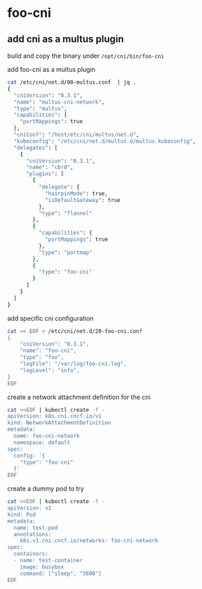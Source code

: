 # foo-cni

## add cni as a multus plugin

build and copy the binary under `/opt/cni/bin/foo-cni`

add foo-cni as a multus plugin

```bash
cat /etc/cni/net.d/00-multus.conf  | jq .
{
  "cniVersion": "0.3.1",
  "name": "multus-cni-network",
  "type": "multus",
  "capabilities": {
    "portMappings": true
  },
  "cniConf": "/host/etc/cni/multus/net.d",
  "kubeconfig": "/etc/cni/net.d/multus.d/multus.kubeconfig",
  "delegates": [
    {
      "cniVersion": "0.3.1",
      "name": "cbr0",
      "plugins": [
        {
          "delegate": {
            "hairpinMode": true,
            "isDefaultGateway": true
          },
          "type": "flannel"
        },
        {
          "capabilities": {
            "portMappings": true
          },
          "type": "portmap"
        },
        {
          "type": "foo-cni"
        }
      ]
    }
  ]
}
```

add specific cni configuration

```bash
cat << EOF > /etc/cni/net.d/20-foo-cni.conf
{
    "cniVersion": "0.3.1",
    "name": "foo-cni",
    "type": "foo",
    "logFile": "/var/log/foo-cni.log",
    "logLevel": "info",
}
EOF
```

create a network attachment definition for the cni

```bash
cat <<EOF | kubectl create -f -
apiVersion: k8s.cni.cncf.io/v1
kind: NetworkAttachmentDefinition
metadata:
  name: foo-cni-network
  namespace: default
spec:
  config: '{
    "type": "foo-cni"
  }'
EOF
```


create a dummy pod to try

```bash
cat <<EOF | kubectl create -f -
apiVersion: v1
kind: Pod
metadata:
  name: test-pod
  annotations:
    k8s.v1.cni.cncf.io/networks: foo-cni-network
spec:
  containers:
  - name: test-container
    image: busybox
    command: ["sleep", "3600"]
EOF
```